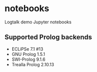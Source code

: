 # notebooks

Logtalk demo Jupyter notebooks

## Supported Prolog backends

- ECLiPSe 7.1 #13
- GNU Prolog 1.5.1
- SWI-Prolog 9.1.6
- Trealla Prolog 2.10.13
